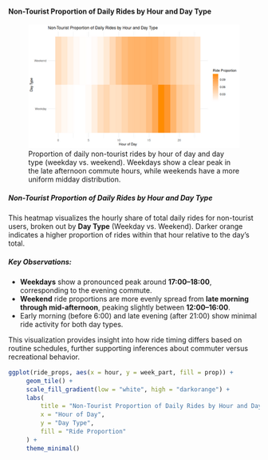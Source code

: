 #### Non-Tourist Proportion of Daily Rides by Hour and Day Type

<figure class="float-right">
  <a href="../images/Non-Tourist_Proportion_of_Daily_Rides_by_Hour_and_Day_Type.png" target="_blank" title="Select image to open full sized chart">
  <img src="../images/thumbnails/Non-Tourist_Proportion_of_Daily_Rides_by_Hour_and_Day_Type.png" alt=" Heatmap showing the hourly distribution of non-tourist rides as a proportion of daily rides, separated by weekday and weekend. Weekday rides peak between 17:00 and 18:00, while weekend rides show a broader distribution from late morning through the afternoon.">
  </a>
  <figcaption>
   Proportion of daily non-tourist rides by hour of day and day type (weekday vs. weekend). Weekdays show a clear peak in the late afternoon commute hours, while weekends have a more uniform midday distribution.
  </figcaption>
</figure>

##### Non-Tourist Proportion of Daily Rides by Hour and Day Type

This heatmap visualizes the hourly share of total daily rides for non-tourist users, broken out by **Day Type** (Weekday vs. Weekend). Darker orange indicates a higher proportion of rides within that hour relative to the day’s total.

##### Key Observations:
- **Weekdays** show a pronounced peak around **17:00–18:00**, corresponding to the evening commute.
- **Weekend** ride proportions are more evenly spread from **late morning through mid-afternoon**, peaking slightly between **12:00–16:00**.
- Early morning (before 6:00) and late evening (after 21:00) show minimal ride activity for both day types.

This visualization provides insight into how ride timing differs based on routine schedules, further supporting inferences about commuter versus recreational behavior.




```R
ggplot(ride_props, aes(x = hour, y = week_part, fill = prop)) +
     geom_tile() +
     scale_fill_gradient(low = "white", high = "darkorange") +
     labs(
         title = "Non-Tourist Proportion of Daily Rides by Hour and Day Type",
         x = "Hour of Day",
         y = "Day Type",
         fill = "Ride Proportion"
     ) +
     theme_minimal()
```
